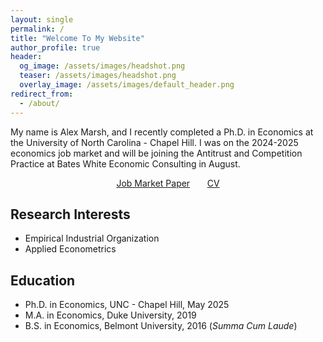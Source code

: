 ```yaml
---
layout: single
permalink: /
title: "Welcome To My Website"
author_profile: true
header:
  og_image: /assets/images/headshot.png
  teaser: /assets/images/headshot.png
  overlay_image: /assets/images/default_header.png
redirect_from:
  - /about/
---
```


My name is Alex Marsh, and I recently completed a Ph.D. in Economics at the University of North Carolina - Chapel Hill. I was on the 2024-2025 economics job market and will be joining the Antitrust and Competition Practice at Bates White Economic Consulting in August.

<center> <a href="/jmp/" class="btn btn--primary-secondary btn--large">Job Market Paper</a> &nbsp; &nbsp; &nbsp; <a href="/cv/" class="btn btn--primary-secondary btn--large">CV</a></center>

## Research Interests
- Empirical Industrial Organization
- Applied Econometrics

## Education
- Ph.D. in Economics, UNC - Chapel Hill, May 2025
- M.A. in Economics, Duke University, 2019
- B.S. in Economics, Belmont University, 2016 (*Summa Cum Laude*)